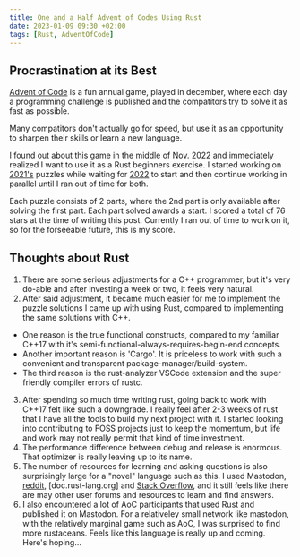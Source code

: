 ```yaml
---
title: One and a Half Advent of Codes Using Rust
date: 2023-01-09 09:30 +02:00
tags: [Rust, AdventOfCode]
---
```

## Procrastination at its Best

[Advent of Code](https://adventofcode.com/) is a fun annual game, played in december, where each day a programming challenge is published and the compatitors try to solve it as fast as possible.

Many compatitors don't actually go for speed, but use it as an opportunity to sharpen their skills or learn a new language.

I found out about this game in the middle of Nov. 2022 and immediately realized I want to use it as a Rust beginners exercise. I started working on [2021's](https://github.com/avivg/aoc-2021) puzzles while waiting for [2022](https://github.com/avivg/aoc-2022) to start and then continue working in parallel until I ran out of time for both.

Each puzzle consists of 2 parts, where the 2nd part is only available after solving the first part. Each part solved awards a start. I scored a total of 76 stars at the time of writing this post. Currently I ran out of time to work on it, so for the forseeable future, this is my score.

## Thoughts about Rust

1. There are some serious adjustments for a C++ programmer, but it's very do-able and after investing a week or two, it feels very natural.
2. After said adjustment, it became much easier for me to implement the puzzle solutions I came up with using Rust, compared to implementing the same solutions with C++.
  * One reason is the true functional constructs, compared to my familiar C++17 with it's semi-functional-always-requires-begin-end concepts.
  * Another important reason is 'Cargo'. It is priceless to work with such a convenient and transparent package-manager/build-system.
  * The third reason is the rust-analyzer VSCode extension and the super friendly compiler errors of rustc.
3. After spending so much time writing rust, going back to work with C++17 felt like such a downgrade. I really feel after 2-3 weeks of rust that I have all the tools to build my next project with it. I started looking into contributing to FOSS projects just to keep the momentum, but life and work may not really permit that kind of time investment.
4. The performance difference between debug and release is enormous. That optimizer is really leaving up to its name.
5. The number of resources for learning and asking questions is also surprisingly large for a "novel" language such as this. I used Mastodon, [reddit](reddit.com/r/rust), [doc.rust-lang.org] and [Stack Overflow](https://stackoverflow.com/questions/tagged/rust), and it still feels like there are may other user forums and resources to learn and find answers.
6. I also encountered a lot of AoC participants that used Rust and published it on Mastodon. For a relativeley small network like mastodon, with the relatively marginal game such as AoC, I was surprised to find more rustaceans. Feels like this language is really up and coming. Here's hoping...
